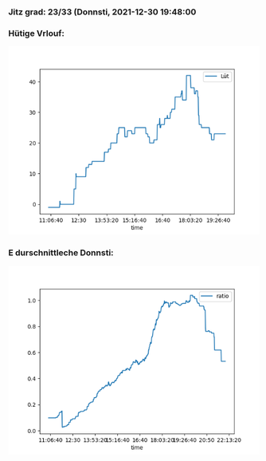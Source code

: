 ### Jitz grad: 23/33 (Donnsti, 2021-12-30 19:48:00

### Hütige Vrlouf:
![Graph](Today.png)

### E durschnittleche Donnsti:
![Graph](Donnsti.png)